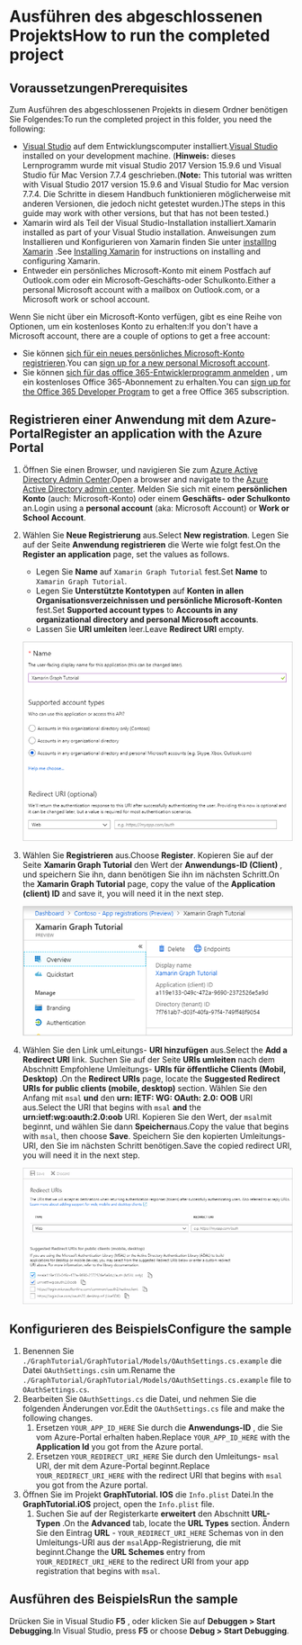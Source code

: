 # <a name="how-to-run-the-completed-project"></a><span data-ttu-id="e3e34-101">Ausführen des abgeschlossenen Projekts</span><span class="sxs-lookup"><span data-stu-id="e3e34-101">How to run the completed project</span></span>

## <a name="prerequisites"></a><span data-ttu-id="e3e34-102">Voraussetzungen</span><span class="sxs-lookup"><span data-stu-id="e3e34-102">Prerequisites</span></span>

<span data-ttu-id="e3e34-103">Zum Ausführen des abgeschlossenen Projekts in diesem Ordner benötigen Sie Folgendes:</span><span class="sxs-lookup"><span data-stu-id="e3e34-103">To run the completed project in this folder, you need the following:</span></span>

- <span data-ttu-id="e3e34-104">[Visual Studio](https://visualstudio.microsoft.com/vs/) auf dem Entwicklungscomputer installiert.</span><span class="sxs-lookup"><span data-stu-id="e3e34-104">[Visual Studio](https://visualstudio.microsoft.com/vs/) installed on your development machine.</span></span> <span data-ttu-id="e3e34-105">(**Hinweis:** dieses Lernprogramm wurde mit visual Studio 2017 Version 15.9.6 und Visual Studio für Mac Version 7.7.4 geschrieben.</span><span class="sxs-lookup"><span data-stu-id="e3e34-105">(**Note:** This tutorial was written with Visual Studio 2017 version 15.9.6 and Visual Studio for Mac version 7.7.4.</span></span> <span data-ttu-id="e3e34-106">Die Schritte in diesem Handbuch funktionieren möglicherweise mit anderen Versionen, die jedoch nicht getestet wurden.)</span><span class="sxs-lookup"><span data-stu-id="e3e34-106">The steps in this guide may work with other versions, but that has not been tested.)</span></span>
- <span data-ttu-id="e3e34-107">Xamarin wird als Teil der Visual Studio-Installation installiert.</span><span class="sxs-lookup"><span data-stu-id="e3e34-107">Xamarin installed as part of your Visual Studio installation.</span></span> <span data-ttu-id="e3e34-108">Anweisungen zum Installieren und Konfigurieren von Xamarin finden Sie unter [installIng Xamarin](https://docs.microsoft.com/xamarin/cross-platform/get-started/installation) .</span><span class="sxs-lookup"><span data-stu-id="e3e34-108">See [Installing Xamarin](https://docs.microsoft.com/xamarin/cross-platform/get-started/installation) for instructions on installing and configuring Xamarin.</span></span>
- <span data-ttu-id="e3e34-109">Entweder ein persönliches Microsoft-Konto mit einem Postfach auf Outlook.com oder ein Microsoft-Geschäfts-oder Schulkonto.</span><span class="sxs-lookup"><span data-stu-id="e3e34-109">Either a personal Microsoft account with a mailbox on Outlook.com, or a Microsoft work or school account.</span></span>

<span data-ttu-id="e3e34-110">Wenn Sie nicht über ein Microsoft-Konto verfügen, gibt es eine Reihe von Optionen, um ein kostenloses Konto zu erhalten:</span><span class="sxs-lookup"><span data-stu-id="e3e34-110">If you don't have a Microsoft account, there are a couple of options to get a free account:</span></span>

- <span data-ttu-id="e3e34-111">Sie können [sich für ein neues persönliches Microsoft-Konto registrieren](https://signup.live.com/signup?wa=wsignin1.0&rpsnv=12&ct=1454618383&rver=6.4.6456.0&wp=MBI_SSL_SHARED&wreply=https://mail.live.com/default.aspx&id=64855&cbcxt=mai&bk=1454618383&uiflavor=web&uaid=b213a65b4fdc484382b6622b3ecaa547&mkt=E-US&lc=1033&lic=1).</span><span class="sxs-lookup"><span data-stu-id="e3e34-111">You can [sign up for a new personal Microsoft account](https://signup.live.com/signup?wa=wsignin1.0&rpsnv=12&ct=1454618383&rver=6.4.6456.0&wp=MBI_SSL_SHARED&wreply=https://mail.live.com/default.aspx&id=64855&cbcxt=mai&bk=1454618383&uiflavor=web&uaid=b213a65b4fdc484382b6622b3ecaa547&mkt=E-US&lc=1033&lic=1).</span></span>
- <span data-ttu-id="e3e34-112">Sie können [sich für das office 365-Entwicklerprogramm anmelden](https://developer.microsoft.com/office/dev-program) , um ein kostenloses Office 365-Abonnement zu erhalten.</span><span class="sxs-lookup"><span data-stu-id="e3e34-112">You can [sign up for the Office 365 Developer Program](https://developer.microsoft.com/office/dev-program) to get a free Office 365 subscription.</span></span>

## <a name="register-an-application-with-the-azure-portal"></a><span data-ttu-id="e3e34-113">Registrieren einer Anwendung mit dem Azure-Portal</span><span class="sxs-lookup"><span data-stu-id="e3e34-113">Register an application with the Azure Portal</span></span>

1. <span data-ttu-id="e3e34-114">Öffnen Sie einen Browser, und navigieren Sie zum [Azure Active Directory Admin Center](https://aad.portal.azure.com).</span><span class="sxs-lookup"><span data-stu-id="e3e34-114">Open a browser and navigate to the [Azure Active Directory admin center](https://aad.portal.azure.com).</span></span> <span data-ttu-id="e3e34-115">Melden Sie sich mit einem **persönlichen Konto** (auch: Microsoft-Konto) oder einem **Geschäfts- oder Schulkonto** an.</span><span class="sxs-lookup"><span data-stu-id="e3e34-115">Login using a **personal account** (aka: Microsoft Account) or **Work or School Account**.</span></span>

1. <span data-ttu-id="e3e34-116">Wählen Sie **Neue Registrierung** aus.</span><span class="sxs-lookup"><span data-stu-id="e3e34-116">Select **New registration**.</span></span> <span data-ttu-id="e3e34-117">Legen Sie auf der Seite **Anwendung registrieren** die Werte wie folgt fest.</span><span class="sxs-lookup"><span data-stu-id="e3e34-117">On the **Register an application** page, set the values as follows.</span></span>

    - <span data-ttu-id="e3e34-118">Legen Sie **Name** auf `Xamarin Graph Tutorial` fest.</span><span class="sxs-lookup"><span data-stu-id="e3e34-118">Set **Name** to `Xamarin Graph Tutorial`.</span></span>
    - <span data-ttu-id="e3e34-119">Legen Sie **Unterstützte Kontotypen** auf **Konten in allen Organisationsverzeichnissen und persönliche Microsoft-Konten** fest.</span><span class="sxs-lookup"><span data-stu-id="e3e34-119">Set **Supported account types** to **Accounts in any organizational directory and personal Microsoft accounts**.</span></span>
    - <span data-ttu-id="e3e34-120">Lassen Sie **URI umleiten** leer.</span><span class="sxs-lookup"><span data-stu-id="e3e34-120">Leave **Redirect URI** empty.</span></span>

    ![Screenshot der Seite "Registrieren einer Anwendung"](../../tutorial/images/aad-register-an-app.png)

1. <span data-ttu-id="e3e34-122">Wählen Sie **Registrieren** aus.</span><span class="sxs-lookup"><span data-stu-id="e3e34-122">Choose **Register**.</span></span> <span data-ttu-id="e3e34-123">Kopieren Sie auf der Seite **Xamarin Graph Tutorial** den Wert der **Anwendungs-ID (Client)** , und speichern Sie ihn, dann benötigen Sie ihn im nächsten Schritt.</span><span class="sxs-lookup"><span data-stu-id="e3e34-123">On the **Xamarin Graph Tutorial** page, copy the value of the **Application (client) ID** and save it, you will need it in the next step.</span></span>

    ![Screenshot der Anwendungs-ID der neuen App-Registrierung](../../tutorial/images/aad-application-id.png)

1. <span data-ttu-id="e3e34-125">Wählen Sie den Link umLeitungs- **URI hinzufügen** aus.</span><span class="sxs-lookup"><span data-stu-id="e3e34-125">Select the **Add a Redirect URI** link.</span></span> <span data-ttu-id="e3e34-126">Suchen Sie auf der Seite **URIs umleiten** nach dem Abschnitt Empfohlene Umleitungs- **URIs für öffentliche Clients (Mobil, Desktop)** .</span><span class="sxs-lookup"><span data-stu-id="e3e34-126">On the **Redirect URIs** page, locate the **Suggested Redirect URIs for public clients (mobile, desktop)** section.</span></span> <span data-ttu-id="e3e34-127">Wählen Sie den Anfang mit `msal` **und** den **urn: IETF: WG: OAuth: 2.0: OOB** URI aus.</span><span class="sxs-lookup"><span data-stu-id="e3e34-127">Select the URI that begins with `msal` **and** the **urn:ietf:wg:oauth:2.0:oob** URI.</span></span> <span data-ttu-id="e3e34-128">Kopieren Sie den Wert, der `msal`mit beginnt, und wählen Sie dann **Speichern**aus.</span><span class="sxs-lookup"><span data-stu-id="e3e34-128">Copy the value that begins with `msal`, then choose **Save**.</span></span> <span data-ttu-id="e3e34-129">Speichern Sie den kopierten Umleitungs-URI, den Sie im nächsten Schritt benötigen.</span><span class="sxs-lookup"><span data-stu-id="e3e34-129">Save the copied redirect URI, you will need it in the next step.</span></span>

    ![Screenshot der Seite "umLeitungs-URIs"](../../tutorial/images/aad-redirect-uris.png)

## <a name="configure-the-sample"></a><span data-ttu-id="e3e34-131">Konfigurieren des Beispiels</span><span class="sxs-lookup"><span data-stu-id="e3e34-131">Configure the sample</span></span>

1. <span data-ttu-id="e3e34-132">Benennen Sie `./GraphTutorial/GraphTutorial/Models/OAuthSettings.cs.example` die Datei `OAuthSettings.cs`in um.</span><span class="sxs-lookup"><span data-stu-id="e3e34-132">Rename the `./GraphTutorial/GraphTutorial/Models/OAuthSettings.cs.example` file to `OAuthSettings.cs`.</span></span>
1. <span data-ttu-id="e3e34-133">Bearbeiten Sie `OAuthSettings.cs` die Datei, und nehmen Sie die folgenden Änderungen vor.</span><span class="sxs-lookup"><span data-stu-id="e3e34-133">Edit the `OAuthSettings.cs` file and make the following changes.</span></span>
    1. <span data-ttu-id="e3e34-134">Ersetzen `YOUR_APP_ID_HERE` Sie durch die **Anwendungs-ID** , die Sie vom Azure-Portal erhalten haben.</span><span class="sxs-lookup"><span data-stu-id="e3e34-134">Replace `YOUR_APP_ID_HERE` with the **Application Id** you got from the Azure portal.</span></span>
    1. <span data-ttu-id="e3e34-135">Ersetzen `YOUR_REDIRECT_URI_HERE` Sie durch den Umleitungs- `msal` URI, der mit dem Azure-Portal beginnt.</span><span class="sxs-lookup"><span data-stu-id="e3e34-135">Replace `YOUR_REDIRECT_URI_HERE` with the redirect URI that begins with `msal` you got from the Azure portal.</span></span>
1. <span data-ttu-id="e3e34-136">Öffnen Sie im Projekt **GraphTutorial. IOS** die `Info.plist` Datei.</span><span class="sxs-lookup"><span data-stu-id="e3e34-136">In the **GraphTutorial.iOS** project, open the `Info.plist` file.</span></span>
    1. <span data-ttu-id="e3e34-137">Suchen Sie auf der Registerkarte **erweitert** den Abschnitt **URL-Typen** .</span><span class="sxs-lookup"><span data-stu-id="e3e34-137">On the **Advanced** tab, locate the **URL Types** section.</span></span> <span data-ttu-id="e3e34-138">Ändern Sie den Eintrag **URL** - `YOUR_REDIRECT_URI_HERE` Schemas von in den Umleitungs-URI aus der `msal`App-Registrierung, die mit beginnt.</span><span class="sxs-lookup"><span data-stu-id="e3e34-138">Change the **URL Schemes** entry from `YOUR_REDIRECT_URI_HERE` to the redirect URI from your app registration that begins with `msal`.</span></span>

## <a name="run-the-sample"></a><span data-ttu-id="e3e34-139">Ausführen des Beispiels</span><span class="sxs-lookup"><span data-stu-id="e3e34-139">Run the sample</span></span>

<span data-ttu-id="e3e34-140">Drücken Sie in Visual Studio **F5** , oder klicken Sie auf **Debuggen > Start Debugging**.</span><span class="sxs-lookup"><span data-stu-id="e3e34-140">In Visual Studio, press **F5** or choose **Debug > Start Debugging**.</span></span>